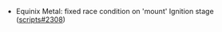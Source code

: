 - Equinix Metal: fixed race condition on 'mount' Ignition stage ([scripts#2308](https://github.com/flatcar/scripts/pull/2308))
